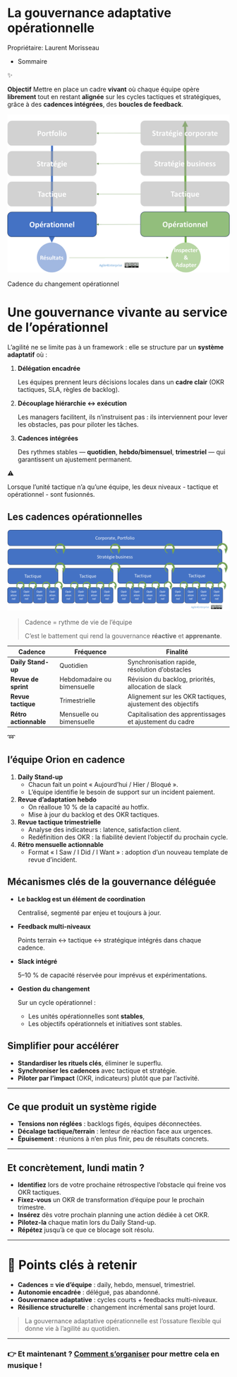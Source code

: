 # La gouvernance adaptative opérationnelle

Propriétaire: Laurent Morisseau

- Sommaire

<aside>
✨

**Objectif**
Mettre en place un cadre **vivant** où chaque équipe opère **librement** tout en restant **alignée** sur les cycles tactiques et stratégiques, grâce à des **cadences intégrées**, des **boucles de feedback**.

</aside>

![Cadence du changement opérationnel](image.png)

Cadence du changement opérationnel

# Une gouvernance vivante au service de l’opérationnel

L’agilité ne se limite pas à un framework : elle se structure par un **système adaptatif** où :

1. **Délégation encadrée**
    
    Les équipes prennent leurs décisions locales dans un **cadre clair** (OKR tactiques, SLA, règles de backlog).
    
2. **Découplage hiérarchie ↔ exécution**
    
    Les managers facilitent, ils n’instruisent pas : ils interviennent pour lever les obstacles, pas pour piloter les tâches.
    
3. **Cadences intégrées**
    
    Des rythmes stables — **quotidien**, **hebdo/bimensuel**, **trimestriel** — qui garantissent un ajustement permanent.
    

<aside>
⚠️

Lorsque l’unité tactique n’a qu’une équipe, les deux niveaux - tactique et opérationnel - sont fusionnés.

</aside>

## Les cadences opérationnelles

![image.png](image%201.png)

> Cadence = rythme de vie de l’équipe
> 
> 
> C’est le battement qui rend la gouvernance **réactive** et **apprenante**.
> 

| Cadence | Fréquence | Finalité |
| --- | --- | --- |
| **Daily Stand-up** | Quotidien | Synchronisation rapide, résolution d’obstacles |
| **Revue de sprint** | Hebdomadaire ou bimensuelle | Révision du backlog, priorités, allocation de slack |
| **Revue tactique** | Trimestrielle | Alignement sur les OKR tactiques, ajustement des objectifs |
| **Rétro actionnable** | Mensuelle ou bimensuelle | Capitalisation des apprentissages et ajustement du cadre |

<aside>
➿

## l’équipe **Orion** en cadence

1. **Daily Stand-up**
    - Chacun fait un point « Aujourd’hui / Hier / Bloqué ».
    - L’équipe identifie le besoin de support sur un incident paiement.
2. **Revue d’adaptation hebdo**
    - On réalloue 10 % de la capacité au hotfix.
    - Mise à jour du backlog et des OKR tactiques.
3. **Revue tactique trimestrielle**
    - Analyse des indicateurs : latence, satisfaction client.
    - Redéfinition des OKR : la fiabilité devient l’objectif du prochain cycle.
4. **Rétro mensuelle actionnable**
    - Format « I Saw / I Did / I Want » : adoption d’un nouveau template de revue d’incident.
</aside>

## Mécanismes clés de la gouvernance déléguée

- **Le backlog est un élément de coordination**
    
    Centralisé, segmenté par enjeu et toujours à jour.
    
- **Feedback multi-niveaux**
    
    Points terrain ↔ tactique ↔ stratégique intégrés dans chaque cadence.
    
- **Slack intégré**
    
    5–10 % de capacité réservée pour imprévus et expérimentations.
    
- **Gestion du changement**
    
    Sur un cycle opérationnel :
    
    - Les unités opérationnelles sont **stables**,
    - Les objectifs opérationnels et initiatives sont stables.

## Simplifier pour accélérer

- **Standardiser les rituels clés**, éliminer le superflu.
- **Synchroniser les cadences** avec tactique et stratégie.
- **Piloter par l’impact** (OKR, indicateurs) plutôt que par l’activité.

---

## Ce que produit un système rigide

- **Tensions non réglées** : backlogs figés, équipes déconnectées.
- **Décalage tactique/terrain** : lenteur de réaction face aux urgences.
- **Épuisement** : réunions à n’en plus finir, peu de résultats concrets.

---

## Et concrètement, lundi matin ?

- **Identifiez** lors de votre prochaine rétrospective l’obstacle qui freine vos OKR tactiques.
- **Fixez-vous** un OKR de transformation d’équipe pour le prochain trimestre.
- **Insérez** dès votre prochain planning une action dédiée à cet OKR.
- **Pilotez-la** chaque matin lors du Daily Stand-up.
- **Répétez** jusqu’à ce que ce blocage soit résolu.

---

# 🔑 Points clés à retenir

- **Cadences = vie d’équipe** : daily, hebdo, mensuel, trimestriel.
- **Autonomie encadrée** : délégué, pas abandonné.
- **Gouvernance adaptative** : cycles courts + feedbacks multi-niveaux.
- **Résilience structurelle** : changement incrémental sans projet lourd.

> La gouvernance adaptative opérationnelle est l’ossature flexible qui donne vie à l’agilité au quotidien.
> 

---

### 👉 Et maintenant ? [Comment s’organiser](https://www.notion.so/L-agilit-organisationnelle-au-niveau-op-rationnel-17b90eaf28ff80d1a529c5311cb392b5?pvs=21) pour mettre cela en musique !